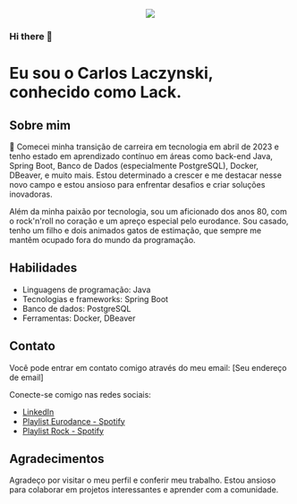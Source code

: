 <p align="center"> 
<img src = "https://user-images.githubusercontent.com/133882447/244464521-acc40a02-36f5-4c32-8b19-fd0ea4e8d4a4.png"></p>

### Hi there 👋

# Eu sou o Carlos Laczynski, conhecido como Lack.

## Sobre mim

🚀 Comecei minha transição de carreira em tecnologia em abril de 2023 e tenho estado em aprendizado contínuo em áreas como back-end Java, Spring Boot, Banco de Dados (especialmente PostgreSQL), Docker, DBeaver, e muito mais. Estou determinado a crescer e me destacar nesse novo campo e estou ansioso para enfrentar desafios e criar soluções inovadoras.

Além da minha paixão por tecnologia, sou um aficionado dos anos 80, com o rock'n'roll no coração e um apreço especial pelo eurodance. Sou casado, tenho um filho e dois animados gatos de estimação, que sempre me mantêm ocupado fora do mundo da programação.

## Habilidades

- Linguagens de programação: Java
- Tecnologias e frameworks: Spring Boot
- Banco de dados: PostgreSQL
- Ferramentas: Docker, DBeaver

## Contato

Você pode entrar em contato comigo através do meu email: [Seu endereço de email]

Conecte-se comigo nas redes sociais:

- [LinkedIn](https://www.linkedin.com/in/calj82)
- [Playlist Eurodance - Spotify](https://open.spotify.com/playlist/52YcwQIRrDUZ9atOcOqjFu)
- [Playlist Rock - Spotify](https://open.spotify.com/playlist/37i9dQZF1DXcmaoFmN75bi)

## Agradecimentos

Agradeço por visitar o meu perfil e conferir meu trabalho. Estou ansioso para colaborar em projetos interessantes e aprender com a comunidade.
